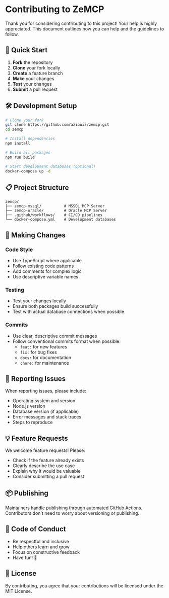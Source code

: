 # Contributing to ZeMCP

Thank you for considering contributing to this project! Your help is highly appreciated. 
This document outlines how you can help and the guidelines to follow.

## 🚀 Quick Start

1. **Fork** the repository
2. **Clone** your fork locally
3. **Create** a feature branch
4. **Make** your changes
5. **Test** your changes
6. **Submit** a pull request

## 🛠️ Development Setup

```bash
# Clone your fork
git clone https://github.com/aziouiz/zemcp.git
cd zemcp

# Install dependencies
npm install

# Build all packages
npm run build

# Start development databases (optional)
docker-compose up -d
```

## 📋 Project Structure

```
zemcp/
├── zemcp-mssql/          # MSSQL MCP Server
├── zemcp-oracle/         # Oracle MCP Server
├── .github/workflows/    # CI/CD pipelines
└── docker-compose.yml    # Development databases
```

## 🔧 Making Changes

### Code Style
- Use TypeScript where applicable
- Follow existing code patterns
- Add comments for complex logic
- Use descriptive variable names

### Testing
- Test your changes locally
- Ensure both packages build successfully
- Test with actual database connections when possible

### Commits
- Use clear, descriptive commit messages
- Follow conventional commits format when possible:
  - `feat:` for new features
  - `fix:` for bug fixes
  - `docs:` for documentation
  - `chore:` for maintenance

## 🐛 Reporting Issues

When reporting issues, please include:
- Operating system and version
- Node.js version
- Database version (if applicable)
- Error messages and stack traces
- Steps to reproduce

## 💡 Feature Requests

We welcome feature requests! Please:
- Check if the feature already exists
- Clearly describe the use case
- Explain why it would be valuable
- Consider submitting a pull request

## 📦 Publishing

Maintainers handle publishing through automated GitHub Actions. Contributors don't need to worry about versioning or publishing.

## 🤝 Code of Conduct

- Be respectful and inclusive
- Help others learn and grow
- Focus on constructive feedback
- Have fun! 🎉

## 📄 License

By contributing, you agree that your contributions will be licensed under the MIT License.